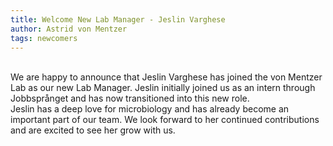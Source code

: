 ```yaml
---
title: Welcome New Lab Manager - Jeslin Varghese
author: Astrid von Mentzer
tags: newcomers
---
```

<br>
We are happy to announce that Jeslin Varghese has joined the von Mentzer Lab as our new Lab Manager. Jeslin initially joined us as an intern through Jobbsprånget and has now transitioned into this new role.
<br>
Jeslin has a deep love for microbiology and has already become an important part of our team. We look forward to her continued contributions and are excited to see her grow with us.
<br>

